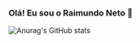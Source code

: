 ### Olá! Eu sou o Raimundo Neto 🙂

![Anurag's GitHub stats](https://github-readme-stats.vercel.app/api?username=RaimundoNCN&show_icons=true&theme=radical)

